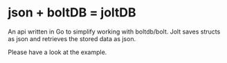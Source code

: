 # json + boltDB = joltDB
An api written in Go to simplify working with boltdb/bolt. Jolt saves structs as json and retrieves the stored data as json.

Please have a look at the example.
